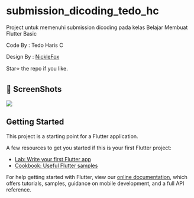 # submission_dicoding_tedo_hc

Project untuk memenuhi submission dicoding pada kelas Belajar Membuat Flutter Basic 

Code By : Tedo Haris C

Design By : [NickleFox](https://www.figma.com/@nickelfox)

Star⭐ the repo if you like.

## 📸 ScreenShots

<img src="ss/1.png"/>

## Getting Started

This project is a starting point for a Flutter application.

A few resources to get you started if this is your first Flutter project:

- [Lab: Write your first Flutter app](https://flutter.dev/docs/get-started/codelab)
- [Cookbook: Useful Flutter samples](https://flutter.dev/docs/cookbook)

For help getting started with Flutter, view our
[online documentation](https://flutter.dev/docs), which offers tutorials,
samples, guidance on mobile development, and a full API reference.
